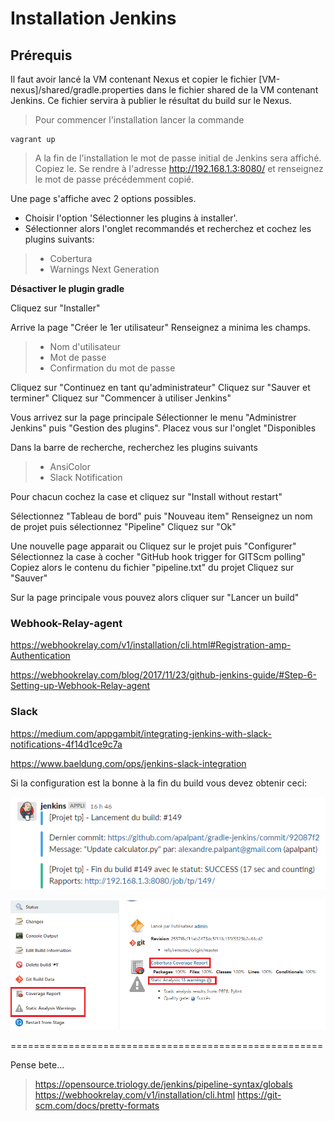 # Installation Jenkins

## Prérequis

Il faut avoir lancé la VM contenant Nexus et copier le fichier [VM-nexus]/shared/gradle.properties dans le fichier shared de la VM contenant Jenkins. Ce fichier servira à publier le résultat du build sur le Nexus.

> Pour commencer l'installation lancer la commande
```
vagrant up
```
> A la fin de l'installation le mot de passe initial de Jenkins sera affiché. Copiez le.
> Se rendre à l'adresse http://192.168.1.3:8080/ et renseignez le mot de passe précédemment copié.

Une page s'affiche avec 2 options possibles.
- Choisir l'option 'Sélectionner les plugins à installer'.
- Sélectionner alors l'onglet recommandés et recherchez  et cochez les plugins suivants:
>  - Cobertura
>  - Warnings Next Generation

**Désactiver le plugin gradle**

Cliquez sur "Installer"

Arrive la page "Créer le 1er utilisateur"
Renseignez a minima les champs.
> - Nom d'utilisateur
> - Mot de passe
> - Confirmation du mot de passe

Cliquez sur "Continuez en tant qu'administrateur"
Cliquez sur "Sauver et terminer"
Cliquez sur "Commencer à utiliser Jenkins"

Vous arrivez sur la page principale
Sélectionner le menu "Administrer Jenkins" puis "Gestion des plugins". Placez vous sur l'onglet "Disponibles

Dans la barre de recherche, recherchez les plugins suivants
>  - AnsiColor
>  - Slack Notification

Pour chacun cochez la case et cliquez sur "Install without restart"

Sélectionnez "Tableau de bord" puis "Nouveau item"
Renseignez un nom de projet puis sélectionnez "Pipeline"
Cliquez sur "Ok"

Une nouvelle page apparait
ou Cliquez sur le projet puis "Configurer"
Sélectionnez la case à cocher "GitHub hook trigger for GITScm polling"
Copiez alors le contenu du fichier "pipeline.txt" du projet
Cliquez sur "Sauver"

Sur la page principale vous pouvez alors cliquer sur "Lancer un build"

### Webhook-Relay-agent

https://webhookrelay.com/v1/installation/cli.html#Registration-amp-Authentication

https://webhookrelay.com/blog/2017/11/23/github-jenkins-guide/#Step-6-Setting-up-Webhook-Relay-agent

### Slack

https://medium.com/appgambit/integrating-jenkins-with-slack-notifications-4f14d1ce9c7a

https://www.baeldung.com/ops/jenkins-slack-integration


Si la configuration est la bonne à la fin du build vous devez obtenir ceci:

![Capture slack](capture.png)

![Capture rapports](rapports.png)

======================================================

Pense bete...
> https://opensource.triology.de/jenkins/pipeline-syntax/globals
> https://webhookrelay.com/v1/installation/cli.html
> https://git-scm.com/docs/pretty-formats
